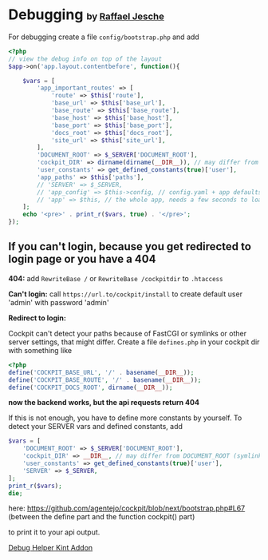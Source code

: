 # Debugging <small style="font-size: 18px;">by [Raffael Jesche](https://raffael.one/)</small>

For debugging create a file `config/bootstrap.php` and add

```php
<?php
// view the debug info on top of the layout
$app->on('app.layout.contentbefore', function(){

    $vars = [
        'app_important_routes' => [
            'route' => $this['route'],
            'base_url' => $this['base_url'],
            'base_route' => $this['base_route'],
            'base_host' => $this['base_host'],
            'base_port' => $this['base_port'],
            'docs_root' => $this['docs_root'],
            'site_url' => $this['site_url'],
        ],
        'DOCUMENT_ROOT' => $_SERVER['DOCUMENT_ROOT'],
        'cockpit_DIR' => dirname(dirname(__DIR__)), // may differ from DOCUMENT_ROOT (symlinks)
        'user_constants' => get_defined_constants(true)['user'],
        'app_paths' => $this['paths'],
        // 'SERVER' => $_SERVER,
        // 'app_config' => $this->config, // config.yaml + app defaults
        // 'app' => $this, // the whole app, needs a few seconds to load/print
    ];
    echo '<pre>' . print_r($vars, true) . '</pre>';
});
```

## If you can't login, because you get redirected to login page or you have a 404

**404:** add `RewriteBase /` or `RewriteBase /cockpitdir` to `.htaccess`

**Can't login:** call `https://url.to/cockpit/install` to create default user 'admin' with password 'admin'

**Redirect to login:**

Cockpit can't detect your paths because of FastCGI or symlinks or other server settings, that might differ. Create a file `defines.php` in your cockpit dir with something like

```php
<?php
define('COCKPIT_BASE_URL', '/' . basename(__DIR__));
define('COCKPIT_BASE_ROUTE', '/' . basename(__DIR__));
define('COCKPIT_DOCS_ROOT', dirname(__DIR__));
```

**now the backend works, but the api requests return 404**

If this is not enough, you have to define more constants by yourself. To detect your SERVER vars and defined constants, add

```php
$vars = [
    'DOCUMENT_ROOT' => $_SERVER['DOCUMENT_ROOT'],
    'cockpit_DIR' => __DIR__, // may differ from DOCUMENT_ROOT (symlinks)
    'user_constants' => get_defined_constants(true)['user'],
    'SERVER' => $_SERVER,
];
print_r($vars);
die;
```

here: https://github.com/agentejo/cockpit/blob/next/bootstrap.php#L67 (between the define part and the function cockpit() part)

to print it to your api output.

[Debug Helper Kint Addon](https://github.com/pauloamgomes/cockpit-cms-kint)
